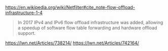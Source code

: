 https://en.wikipedia.org/wiki/Netfilter#cite_note-flow-offload-infrastructure-1-4
>In 2017 IPv4 and IPv6 flow offload infrastructure was added, allowing a speedup of software flow table forwarding and hardware offload support.

https://lwn.net/Articles/738214/
https://lwn.net/Articles/742164/
